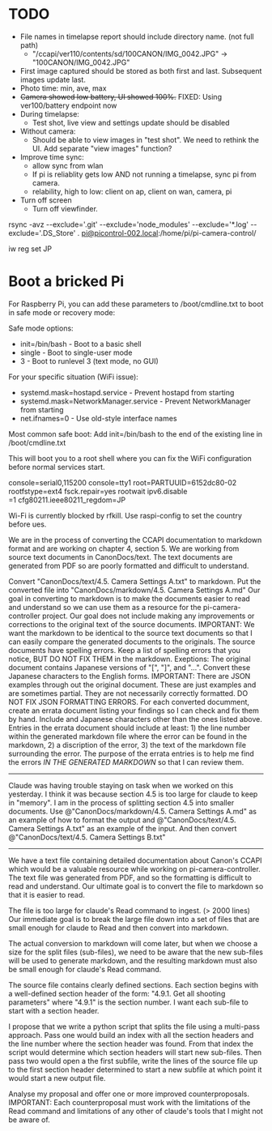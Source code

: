 
# TODO 
* File names in timelapse report should include directory name. (not full path)
  * "/ccapi/ver110/contents/sd/100CANON/IMG_0042.JPG" → "100CANON/IMG_0042.JPG"
* First image captured should be stored as both first and last. Subsequent images update last.
* Photo time: min, ave, max
* ~~Camera showed low battery, UI showed 100%.~~ FIXED: Using ver100/battery endpoint now
* During timelapse:
  * Test shot, live view and settings update should be disabled
* Without camera:
  * Should be able to view images in "test shot". We need to rethink the UI. Add separate "view images" function?
* Improve time sync:
  * allow sync from wlan
  * If pi is reliablity gets low AND not running a timelapse, sync pi from camera.
  * relability, high to low: client on ap, client on wan, camera, pi
* Turn off screen
  * Turn off viewfinder.


rsync -avz --exclude='.git' --exclude='node_modules' --exclude='*.log' --exclude='.DS_Store' .  pi@picontrol-002.local:/home/pi/pi-camera-control/

iw reg set JP

# Boot a bricked Pi
For Raspberry Pi, you can add these parameters to /boot/cmdline.txt to boot in safe mode or recovery mode:

Safe mode options:
- init=/bin/bash - Boot to a basic shell
- single - Boot to single-user mode
- 3 - Boot to runlevel 3 (text mode, no GUI)

For your specific situation (WiFi issue):
- systemd.mask=hostapd.service - Prevent hostapd from starting
- systemd.mask=NetworkManager.service - Prevent NetworkManager from starting
- net.ifnames=0 - Use old-style interface names

Most common safe boot:
Add init=/bin/bash to the end of the existing line in /boot/cmdline.txt

This will boot you to a root shell where you can fix the WiFi configuration before normal services start.


console=serial0,115200 console=tty1 root=PARTUUID=6152dc80-02 rootfstype=ext4 fsck.repair=yes rootwait ipv6.disable\
=1 cfg80211.ieee80211_regdom=JP

Wi-Fi is currently blocked by rfkill.
Use raspi-config to set the country before ues.


We are in the process of converting the CCAPI documentation to markdown format and are working on chapter 4, section 5. We are working from
source text documents in CanonDocs/text. The text documents are generated from PDF so are poorly formatted and difficult to understand.

Convert "CanonDocs/text/4.5. Camera Settings A.txt" to markdown. Put the converted file into "CanonDocs/markdown/4.5. Camera Settings A.md"
Our goal in converting to markdown is to make the documents easier to read and understand so we can use them as a resource for the
pi-camera-controller project. Our goal does not include making any improvements or corrections to the original text of the source documents. 
IMPORTANT: We want the markdown to be identical to the source text documents so that I
can easily compare the generated documents to the originals. The source documents have spelling errors. Keep a list of spelling errors that you
notice, BUT DO NOT FIX THEM in the markdown. Exeptions: The original document contains Japanese versions of "[", "]", and "...".
Convert these Japanese characters to the English forms. 
IMPORTANT: There are
JSON examples through out the original document. These are just examples and are sometimes partial. They are not necessarily correctly
formatted. DO NOT FIX JSON FORMATTING ERRORS. For each converted documment, create an errata document listing your findings so I can 
check and fix them by hand. Include and Japanese characters other than the ones listed above. Entries in the errata document
should include at least: 1) the line number within the generated markdown file where the error can be found in the markdown, 2) a discription
of the error, 3) the text of the markdown file surrounding the error. The purpose of the errata entries is to help me find 
the errors _IN THE GENERATED MARKDOWN_ so that I can review them.

----
Claude was having trouble staying on task when we worked on this yesterday. I think it was
because section 4.5 is too large for claude to keep in "memory". I am in the process of splitting section 4.5 into smaller documents. Use
@"CanonDocs/markdown/4.5. Camera Settings A.md" as an example of how to format the output and @"CanonDocs/text/4.5. Camera Settings A.txt"
as an example of the input. And then convert @"CanonDocs/text/4.5. Camera Settings B.txt"

----

We have a text file containing detailed documentation about Canon's CCAPI which would be a valuable resource while 
working on pi-camera-controller. The text file was generated from PDF, and so the formatting is difficult to read and 
understand. Our ultimate goal is to convert the file to markdown so that it is easier to read. 

The file is too large for claude's Read command to ingest. (> 2000 lines) Our immediate goal is to break the large file
down into a set of files that are small enough for claude to Read and then convert into markdown. 

The actual conversion to markdown will come later, but when we choose a size for the split files (sub-files), we need to 
be aware that the new sub-files will be used to generate markdown, and the resulting markdown must also be small enough 
for claude's Read command.

The source file contains clearly defined sections. Each section begins with a well-defined section header of the form:
"4.9.1.     Get all shooting parameters" where "4.9.1" is the section number. I want each sub-file to start with a
section header.

I propose that we write a python script that splits the file using a multi-pass approach. Pass one would build an index
with all the section headers and the line number where the section header was found. From that index the script would 
determine which section headers will start new sub-files. Then pass two would open a the first subfile, write the
lines of the source file up to the first section header determined to start a new subfile at which point it would start
a new output file.

Analyse my proposal and offer one or more improved counterproposals. IMPORTANT: Each counterproposal must work with
the limitations of the Read command and limitations of any other of claude's tools that I might not be aware of.